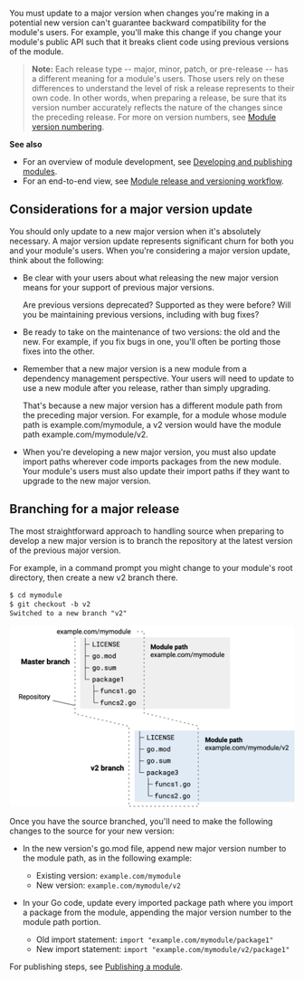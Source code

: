 <!--{
  "Title": "Developing a major version update",
  "Path": "/doc/modules/major-version"
}-->

You must update to a major version when changes you're making in a potential new
version can't guarantee backward compatibility for the module's users. For
example, you'll make this change if you change your module's public API such
that it breaks client code using previous versions of the module.

> **Note:** Each release type -- major, minor, patch, or pre-release -- has a
different meaning for a module's users. Those users rely on these differences to
understand the level of risk a release represents to their own code. In other
words, when preparing a release, be sure that its version number accurately
reflects the nature of the changes since the preceding release. For more on
version numbers, see [Module version numbering](version-numbers).

**See also**

* For an overview of module development, see [Developing and publishing
  modules](developing).
* For an end-to-end view, see [Module release and versioning
  workflow](release-workflow).

## Considerations for a major version update

You should only update to a new major version when it's absolutely necessary.
A major version update represents significant churn for both you and your
module's users. When you're considering a major version update, think about
the following:

* Be clear with your users about what releasing the new major version means
  for your support of previous major versions.
  
  Are previous versions deprecated? Supported as they were before? Will you be
  maintaining previous versions, including with bug fixes?
  
* Be ready to take on the maintenance of two versions: the old and the new.
  For example, if you fix bugs in one, you'll often be porting those fixes into
  the other.

* Remember that a new major version is a new module from a dependency management
  perspective. Your users will need to update to use a new module after you
  release, rather than simply upgrading.

  That's because a new major version has a different module path from the
  preceding major version. For example, for a module whose module path is
  example.com/mymodule, a v2 version would have the module path
  example.com/mymodule/v2.

* When you're developing a new major version, you must also update import paths
  wherever code imports packages from the new module. Your module's users must
  also update their import paths if they want to upgrade to the new major version.

## Branching for a major release

The most straightforward approach to handling source when preparing to develop a
new major version is to branch the repository at the latest version of the
previous major version.

For example, in a command prompt you might change to your module's root
directory, then create a new v2 branch there.

```
$ cd mymodule
$ git checkout -b v2
Switched to a new branch "v2"
```

<img src="images/v2-branch-module.png"
     alt="Diagram illustrating a repository branched from master to v2"
     style="width: 600px;" />


Once you have the source branched, you'll need to make the following changes to
the source for your new version:

* In the new version's go.mod file, append new major version number to the
  module path, as in the following example:
  * Existing version: `example.com/mymodule`
  * New version: `example.com/mymodule/v2`

* In your Go code, update every imported package path where you import a package
  from the module, appending the major version number to the module path portion.
  * Old import statement: `import "example.com/mymodule/package1"`
  * New import statement: `import "example.com/mymodule/v2/package1"`

For publishing steps, see [Publishing a module](publishing).

